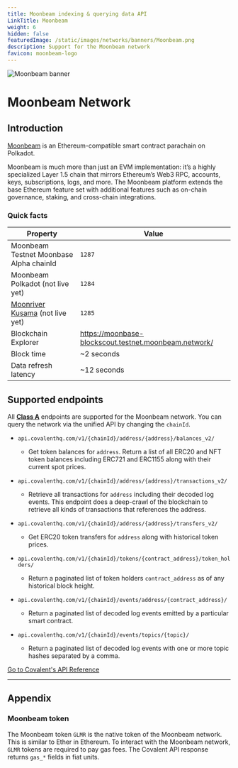 ```yaml
---
title: Moonbeam indexing & querying data API
LinkTitle: Moonbeam
weight: 6
hidden: false
featuredImage: /static/images/networks/banners/Moonbeam.png
description: Support for the Moonbeam network
favicon: moonbeam-logo
---
```


![Moonbeam banner](/static/images/networks/banners/Moonbeam.png)

# Moonbeam Network

## Introduction

[Moonbeam](https://moonbeam.network/) is an Ethereum-compatible smart contract parachain on Polkadot. 

Moonbeam is much more than just an EVM implementation: it’s a highly specialized Layer 1.5 chain that mirrors Ethereum’s Web3 RPC, accounts, keys, subscriptions, logs, and more. The Moonbeam platform extends the base Ethereum feature set with additional features such as on-chain governance, staking, and cross-chain integrations.



### Quick facts

<TableWrap>

| Property              | Value                |
| --------------------- | -------------------- |
| Moonbeam Testnet Moonbase Alpha chainId          | `1287`         |
| Moonbeam Polkadot (not live yet)             | `1284`                |
| [Moonriver Kusama](/docs/networks/moonriver) (not live yet) | `1285` |
| Blockchain Explorer|https://moonbase-blockscout.testnet.moonbeam.network/|
| Block time            | ~2 seconds           |
| Data refresh latency|~12 seconds|


</TableWrap>


## Supported endpoints

<Aside>

All [**Class A**](https://www.covalenthq.com/docs/api/#tag--Class-A) endpoints are supported for the Moonbeam network. You can query the network via the unified API by changing the `chainId`.

</Aside>

<Definitions>

- `api.covalenthq.com/v1/{chainId}/address/{address}/balances_v2/`

  - Get token balances for `address`. Return a list of all ERC20 and NFT token balances including ERC721 and ERC1155 along with their current spot prices.

- `api.covalenthq.com/v1/{chainId}/address/{address}/transactions_v2/`

  - Retrieve all transactions for `address` including their decoded log events. This endpoint does a deep-crawl of the blockchain to retrieve all kinds of transactions that references the address.

- `api.covalenthq.com/v1/{chainId}/address/{address}/transfers_v2/`

  - Get ERC20 token transfers for `address` along with historical token prices.

- `api.covalenthq.com/v1/{chainId}/tokens/{contract_address}/token_holders/`

  - Return a paginated list of token holders `contract_address` as of any historical block height.

- `api.covalenthq.com/v1/{chainId}/events/address/{contract_address}/`

  - Return a paginated list of decoded log events emitted by a particular smart contract.

- `api.covalenthq.com/v1/{chainId}/events/topics/{topic}/`
  - Return a paginated list of decoded log events with one or more topic hashes separated by a comma.

</Definitions>

<a target="_blank" class="Button Button-is-docs-primary" href="https://www.covalenthq.com/docs/api/">Go to Covalent's API Reference</a>

---

## Appendix

### Moonbeam token

The Moonbeam token `GLMR` is the native token of the Moonbeam network. This is similar to Ether in Ethereum. To interact with the Moonbeam network, `GLMR` tokens are required to pay gas fees. The Covalent API response returns `gas_*` fields in fiat units.